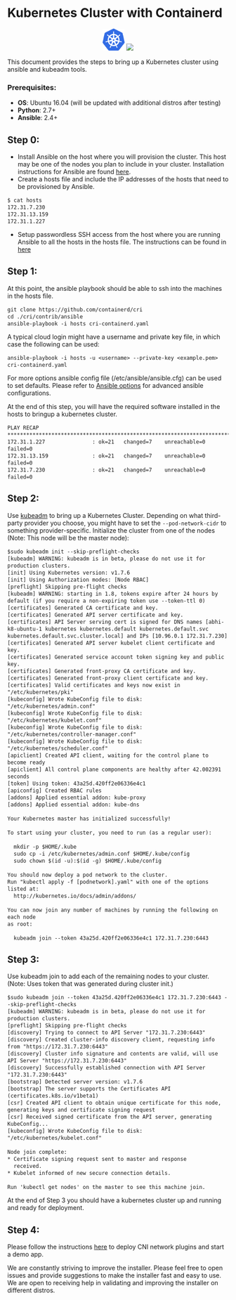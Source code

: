 # Kubernetes Cluster with Containerd
<p align="center">
<img src="https://github.com/kubernetes/kubernetes/blob/master/logo/logo.png" width="50" height="50">
<img src="https://github.com/containerd/containerd/blob/master/docs/images/containerd-dark.png" width="200" >
</p>


This document provides the steps to bring up a Kubernetes cluster using ansible and kubeadm tools.

### Prerequisites:
- **OS**: Ubuntu 16.04 (will be updated with additional distros after testing)
- **Python**: 2.7+
- **Ansible**: 2.4+

## Step 0:
-  Install Ansible on the host where you will provision the cluster. This host may be one of the nodes you plan to include in your cluster. Installation instructions for Ansible are found [here](http://docs.ansible.com/ansible/latest/intro_installation.html).
-  Create a hosts file and include the IP addresses of the hosts that need to be provisioned by Ansible.
```console
$ cat hosts
172.31.7.230
172.31.13.159
172.31.1.227
```
-  Setup passwordless SSH access from the host where you are running Ansible to all the hosts in the hosts file. The instructions can be found in [here](http://www.linuxproblem.org/art_9.html)

## Step 1:
At this point, the ansible playbook should be able to ssh into the machines in the hosts file.
```console
git clone https://github.com/containerd/cri
cd ./cri/contrib/ansible
ansible-playbook -i hosts cri-containerd.yaml
```
A typical cloud login might have a username and private key file, in which case the following can be used:
```console
ansible-playbook -i hosts -u <username> --private-key <example.pem> cri-containerd.yaml
 ```
For more options ansible config file (/etc/ansible/ansible.cfg) can be used to set defaults. Please refer to [Ansible options](http://docs.ansible.com/ansible/latest/intro_configuration.html) for advanced ansible configurations.

At the end of this step, you will have the required software installed in the hosts to bringup a kubernetes cluster.
```console
PLAY RECAP ***************************************************************************************************************************************************************
172.31.1.227               : ok=21   changed=7    unreachable=0    failed=0
172.31.13.159              : ok=21   changed=7    unreachable=0    failed=0
172.31.7.230               : ok=21   changed=7    unreachable=0    failed=0
```

## Step 2:
Use [kubeadm](https://kubernetes.io/docs/setup/independent/install-kubeadm/) to bring up a Kubernetes Cluster. Depending on what third-party provider you choose, you might have to set the ```--pod-network-cidr``` to something provider-specific.
Initialize the cluster from one of the nodes (Note: This node will be the master node):
```console
$sudo kubeadm init --skip-preflight-checks
[kubeadm] WARNING: kubeadm is in beta, please do not use it for production clusters.
[init] Using Kubernetes version: v1.7.6
[init] Using Authorization modes: [Node RBAC]
[preflight] Skipping pre-flight checks
[kubeadm] WARNING: starting in 1.8, tokens expire after 24 hours by default (if you require a non-expiring token use --token-ttl 0)
[certificates] Generated CA certificate and key.
[certificates] Generated API server certificate and key.
[certificates] API Server serving cert is signed for DNS names [abhi-k8-ubuntu-1 kubernetes kubernetes.default kubernetes.default.svc kubernetes.default.svc.cluster.local] and IPs [10.96.0.1 172.31.7.230]
[certificates] Generated API server kubelet client certificate and key.
[certificates] Generated service account token signing key and public key.
[certificates] Generated front-proxy CA certificate and key.
[certificates] Generated front-proxy client certificate and key.
[certificates] Valid certificates and keys now exist in "/etc/kubernetes/pki"
[kubeconfig] Wrote KubeConfig file to disk: "/etc/kubernetes/admin.conf"
[kubeconfig] Wrote KubeConfig file to disk: "/etc/kubernetes/kubelet.conf"
[kubeconfig] Wrote KubeConfig file to disk: "/etc/kubernetes/controller-manager.conf"
[kubeconfig] Wrote KubeConfig file to disk: "/etc/kubernetes/scheduler.conf"
[apiclient] Created API client, waiting for the control plane to become ready
[apiclient] All control plane components are healthy after 42.002391 seconds
[token] Using token: 43a25d.420ff2e06336e4c1
[apiconfig] Created RBAC rules
[addons] Applied essential addon: kube-proxy
[addons] Applied essential addon: kube-dns

Your Kubernetes master has initialized successfully!

To start using your cluster, you need to run (as a regular user):

  mkdir -p $HOME/.kube
  sudo cp -i /etc/kubernetes/admin.conf $HOME/.kube/config
  sudo chown $(id -u):$(id -g) $HOME/.kube/config

You should now deploy a pod network to the cluster.
Run "kubectl apply -f [podnetwork].yaml" with one of the options listed at:
  http://kubernetes.io/docs/admin/addons/

You can now join any number of machines by running the following on each node
as root:

  kubeadm join --token 43a25d.420ff2e06336e4c1 172.31.7.230:6443

```
## Step 3:
Use kubeadm join to add each of the remaining nodes to your cluster. (Note: Uses token that was generated during cluster init.)
```console
$sudo kubeadm join --token 43a25d.420ff2e06336e4c1 172.31.7.230:6443 --skip-preflight-checks
[kubeadm] WARNING: kubeadm is in beta, please do not use it for production clusters.
[preflight] Skipping pre-flight checks
[discovery] Trying to connect to API Server "172.31.7.230:6443"
[discovery] Created cluster-info discovery client, requesting info from "https://172.31.7.230:6443"
[discovery] Cluster info signature and contents are valid, will use API Server "https://172.31.7.230:6443"
[discovery] Successfully established connection with API Server "172.31.7.230:6443"
[bootstrap] Detected server version: v1.7.6
[bootstrap] The server supports the Certificates API (certificates.k8s.io/v1beta1)
[csr] Created API client to obtain unique certificate for this node, generating keys and certificate signing request
[csr] Received signed certificate from the API server, generating KubeConfig...
[kubeconfig] Wrote KubeConfig file to disk: "/etc/kubernetes/kubelet.conf"

Node join complete:
* Certificate signing request sent to master and response
  received.
* Kubelet informed of new secure connection details.

Run 'kubectl get nodes' on the master to see this machine join.
```
At the end of Step 3 you should have a kubernetes cluster up and running and ready for deployment.

## Step 4:
Please follow the instructions [here](https://kubernetes.io/docs/setup/independent/create-cluster-kubeadm/#pod-network) to deploy CNI network plugins and start a demo app.

We are constantly striving to improve the installer. Please feel free to open issues and provide suggestions to make the installer fast and easy to use. We are open to receiving help in validating and improving the installer on different distros.
